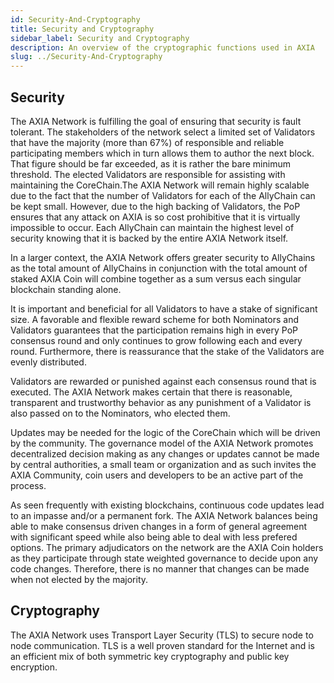 ```yaml
---
id: Security-And-Cryptography
title: Security and Cryptography
sidebar_label: Security and Cryptography
description: An overview of the cryptographic functions used in AXIA
slug: ../Security-And-Cryptography
---
```


## Security

The AXIA Network is fulfilling the goal of ensuring that security is fault tolerant. The stakeholders of the network select a limited set of Validators that have the majority (more than 67%) of responsible and reliable participating members which in turn allows them to author the next block. That figure should be far exceeded, as it is rather the bare minimum threshold. The elected Validators are responsible for assisting with maintaining the CoreChain.The AXIA Network will remain highly scalable due to the fact that the number of Validators for each of the AllyChain can be kept small. However, due to the high backing of Validators, the PoP ensures that any attack on AXIA is so cost prohibitive that it is virtually impossible to occur. Each AllyChain can maintain the highest level of security knowing that it is backed by the entire AXIA Network itself. 


In a larger context, the AXIA Network offers greater security to AllyChains as the total amount of AllyChains in conjunction with the total amount of staked AXIA Coin will combine together as a sum versus each singular blockchain standing alone.


It is important and beneficial for all Validators to have a stake of significant size. A favorable and flexible reward scheme for both Nominators and Validators guarantees that the participation remains high in every PoP consensus round and only continues to grow following each and every round. Furthermore, there is reassurance that the stake of the Validators are evenly distributed.


Validators are rewarded or punished against each consensus round that is executed. The AXIA Network makes certain that there is reasonable, transparent and trustworthy behavior as any punishment of a Validator is also passed on to the Nominators, who elected them.


Updates may be needed for the logic of the CoreChain which will be driven by the community. The governance model of the AXIA Network promotes decentralized decision making as any changes or updates cannot be made by central authorities, a small team or organization and as such invites the AXIA Community, coin users and developers to be an active part of the process.


As seen frequently with existing blockchains, continuous code updates lead to an impasse and/or a permanent fork. The AXIA Network balances being able to make consensus driven changes in a form of general agreement with significant speed while also being able to deal with less prefered options. The primary adjudicators on the network are the AXIA Coin holders as they participate through state weighted governance to decide upon any code changes. Therefore, there is no manner that changes can be made when not elected by the majority. 

## Cryptography
The AXIA Network uses Transport Layer Security (TLS) to secure node to node communication. TLS is a well proven standard for the Internet and is an efficient mix of both symmetric key cryptography and public key encryption.
